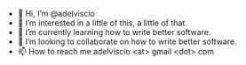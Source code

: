 - 👋 Hi, I’m @adelviscio
- 👀 I’m interested in a little of this, a little of that.
- 🌱 I’m currently learning how to write better software.
- 💞️ I’m looking to collaborate on how to write better software.
- 📫 How to reach me adelviscio \<at\> gmail \<dot\> com

<!---
adelviscio/adelviscio is a ✨ special ✨ repository because its `README.md` (this file) appears on your GitHub profile.
You can click the Preview link to take a look at your changes.
--->
